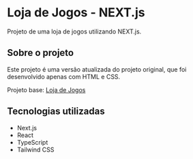 # Loja de Jogos - NEXT.js

Projeto de uma loja de jogos utilizando NEXT.js.

## Sobre o projeto
Este projeto é uma versão atualizada do projeto original, que foi desenvolvido apenas com HTML e CSS.

Projeto base: [Loja de Jogos](https://github.com/lucivandosousa/lojadejogos-js)

## Tecnologias utilizadas
- Next.js
- React
- TypeScript
- Tailwind CSS
